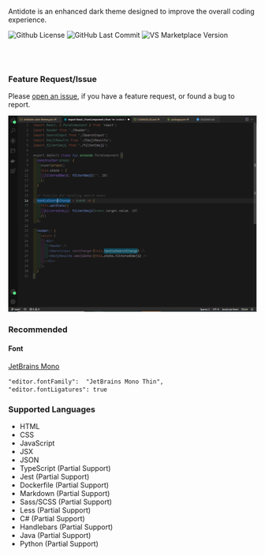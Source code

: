 Antidote is an enhanced dark theme designed to improve the overall coding experience.

![Github License](https://flat.badgen.net/github/license/philecker/antidote/)
![GitHub Last Commit](https://flat.badgen.net/github/last-commit/philecker/antidote/main/)
![VS Marketplace Version](https://flat.badgen.net/vs-marketplace/v/philecker.antidote)

<br /><br />
### Feature Request/Issue

Please [open an issue](https://github.com/philecker/antidote/issues), if you have a feature request, or found a bug to report.

![Antidote Preview](images/Antidote_ThemePreview.PNG)

### Recommended

#### Font

[JetBrains Mono](https://www.jetbrains.com/lp/mono/)

    "editor.fontFamily":  "JetBrains Mono Thin",
    "editor.fontLigatures": true

### Supported Languages

* HTML
* CSS
* JavaScript
* JSX
* JSON
* TypeScript (Partial Support)
* Jest (Partial Support)
* Dockerfile (Partial Support)
* Markdown (Partial Support)
* Sass/SCSS (Partial Support)
* Less (Partial Support)
* C# (Partial Support)
* Handlebars (Partial Support)
* Java (Partial Support)
* Python (Partial Support)